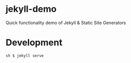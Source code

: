 # jekyll-demo
Quick functionality demo of Jekyll &amp; Static Site Generators

# Development

``sh
$ jekyll serve
``